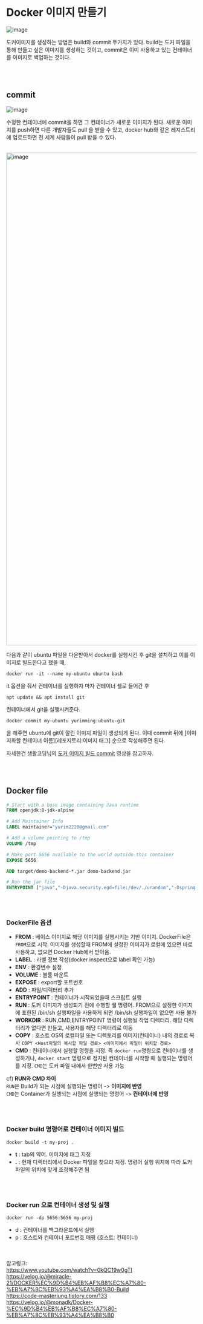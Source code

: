 # Docker 이미지 만들기

![image](https://user-images.githubusercontent.com/45115557/194799943-e2d479f4-7a93-4271-9a9c-9ecee9c3c6da.png)

도커이미지를 생성하는 방법은 build와 commit 두가지가 있다. 
build는 도커 파일을 통해 만들고 싶은 이미지를 생성하는 것이고, commit은 이미 사용하고 있는 컨테이너를 이미지로 백업하는 것이다. 

</br></br>
## commit

![image](https://user-images.githubusercontent.com/45115557/194800116-42cb8fb6-482e-4f9b-940f-59a34d5dfe63.png)

수정한 컨테이너에 commit을 하면 그 컨테이너가 새로운 이미지가 된다. 새로운 이미지를 push하면 다른 개발자들도 pull 을 받을 수 있고, docker hub와 같은 레지스트리에 업로드하면 전 세계 사람들이 pull 받을 수 있다. 
</br></br>

<img width="1300" alt="image" src="https://user-images.githubusercontent.com/45115557/194803324-4ee44b92-8919-4f9b-8221-4a313605185c.png">

다음과 같이 ubuntu 파일을 다운받아서 docker를 실행시킨 후 git을 설치하고 이를 이미지로 빌드한다고 했을 때, 

```
docker run -it --name my-ubuntu ubuntu bash
```
it 옵션을 줘서 컨테이너를 실행하자 마자 컨테이너 쉘로 들어간 후 

```
apt update && apt install git
```
컨테이너에서 git을 실행시켜준다.

```
docker commit my-ubuntu yurimming:ubuntu-git
```
을 해주면 ubuntu에 git이 깔린 이미지 파일이 생성되게 된다. 
이때 commit 뒤에 [이미지화할 컨테이너 이름][레포지토리:이미지 태그]
순으로 작성해주면 된다.

자세한건 생활코딩님의 [도커 이미지 빌드 commit](https://www.youtube.com/watch?v=RMNOQXs-f68) 영상을 참고하자.

</br></br>
## Docker file

```dockerfile
# Start with a base image containing Java runtime
FROM openjdk:8-jdk-alpine

# Add Maintainer Info
LABEL maintainer="yurim2220@gmail.com"

# Add a volume pointing to /tmp
VOLUME /tmp

# Make port 5656 available to the world outside this container
EXPOSE 5656

ADD target/demo-backend-*.jar demo-backend.jar

# Run the jar file
ENTRYPOINT ["java","-Djava.security.egd=file:/dev/./urandom","-Dspring.profiles.active=dev","-jar","/demo-backend.jar"]

```
</br></br>
### DockerFile 옵션

- **FROM** : 베이스 이미지로 해당 이미지를 실행시키는 기반 이미지. DockerFile은 `FROM`으로 시작. 이미지를 생성할때 FROM에 설정한 이미지가 로컬에 있으면 바로 사용하고, 없으면  Docker Hub에서 받아옴.
- **LABEL** : 라벨 정보 작성(docker inspect으로 label 확인 가능)
- **ENV** : 환경변수 설정
- **VOLUME** : 볼륨 마운트
- **EXPOSE** : export할 포트번호
- **ADD** : 파일/디렉터리 추가
- **ENTRYPOINT** : 컨테이너가 시작되었을때 스크립트 실행
- **RUN** : 도커 이미지가 생성되기 전에 수행할 쉘 명령어. FROM으로 설정한 이미지에 포한된 /bin/sh 실행파일을 사용하게 되면 /bin/sh 실행파일이 없으면 사용 불가
- **WORKDIR** : RUN,CMD,ENTRYPOINT 명령이 실행될 작업 디렉터리. 해당 디렉터리가 없다면 만들고, 사용자를 해당 디렉터리로 이동
- **COPY** : 호스트 OS의 로컬파일 또는 디렉토리를 이미지(컨테이너) 내의 경로로 복사 `COPY <Host파일의 복사할 파일 경로> <이미지에서 파일이 위치할 경로>`
- **CMD** : 컨테이너에서 실행할 명령을 지정. 즉 `docker run`명령으로 컨테이너를 생성하거나, `docker start` 명령으로 정지된 컨테이너를 시작할 때 실행되는 명령어를 지정. `CMD`는 도커 파일 내에서 한번만 사용 가능


cf) **RUN와 CMD 차이**    
`RUN`은 Build가 되는 시점에 실행되는 명령어 -> **이미지에 반영**  
`CMD`는 Container가 실행되는 시점에 실행되는 명령어 -> **컨테이너에 반영**

</br></br>
### Docker build 명령어로 컨테이너 이미지 빌드

```
docker build -t my-proj .
```
- **t** : tab의 약어. 이미지에 태그 지정
- **.** : 현재 디렉터리에서 Docker 파일을 찾으라 지정. 명령어 실행 위치에 따라 도커파일의 위치에 맞게 조정해주면 됨

</br></br>
### Docker run 으로 컨테이너 생성 및 실행
  
```
docker run -dp 5656:5656 my-proj 
```
- d :  컨테이너를 백그라운드에서 실행
- p : 호스트와 컨테이너 포트번호 매핑 (호스트: 컨테이너)


</br></br>
참고링크:   
https://www.youtube.com/watch?v=0kQC19w0gTI   
https://velog.io/@miracle-21/DOCKER%EC%9D%B4%EB%AF%B8%EC%A7%80-%EB%A7%8C%EB%93%A4%EA%B8%B0-Build   
https://code-masterjung.tistory.com/133   
https://velog.io/@monadk/Docker-%EC%9D%B4%EB%AF%B8%EC%A7%80-%EB%A7%8C%EB%93%A4%EA%B8%B0   
